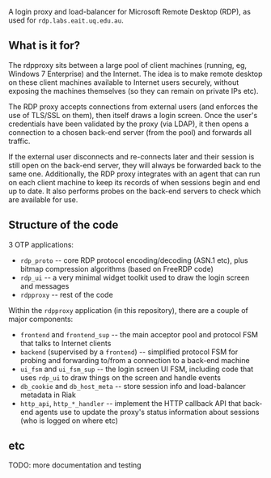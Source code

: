 A login proxy and load-balancer for Microsoft Remote Desktop (RDP), as used for `rdp.labs.eait.uq.edu.au`.

## What is it for?

The rdpproxy sits between a large pool of client machines (running, eg, Windows 7 Enterprise) and the Internet. The idea is to make remote desktop on these client machines available to Internet users securely, without exposing the machines themselves (so they can remain on private IPs etc).

The RDP proxy accepts connections from external users (and enforces the use of TLS/SSL on them), then itself draws a login screen. Once the user's credentials have been validated by the proxy (via LDAP), it then opens a connection to a chosen back-end server (from the pool) and forwards all traffic.

If the external user disconnects and re-connects later and their session is still open on the back-end server, they will always be forwarded back to the same one. Additionally, the RDP proxy integrates with an agent that can run on each client machine to keep its records of when sessions begin and end up to date. It also performs probes on the back-end servers to check which are available for use.

## Structure of the code

3 OTP applications:

 * `rdp_proto` -- core RDP protocol encoding/decoding (ASN.1 etc), plus bitmap compression algorithms (based on FreeRDP code)
 * `rdp_ui` -- a very minimal widget toolkit used to draw the login screen and messages
 * `rdpproxy` -- rest of the code

Within the `rdpproxy` application (in this repository), there are a couple of major components:

 * `frontend` and `frontend_sup` -- the main acceptor pool and protocol FSM that talks to Internet clients
 * `backend` (supervised by a `frontend`) -- simplified protocol FSM for probing and forwarding to/from a connection to a back-end machine
 * `ui_fsm` and `ui_fsm_sup` -- the login screen UI FSM, including code that uses `rdp_ui` to draw things on the screen and handle events
 * `db_cookie` and `db_host_meta` -- store session info and load-balancer metadata in Riak
 * `http_api`, `http_*_handler` -- implement the HTTP callback API that back-end agents use to update the proxy's status information about sessions (who is logged on where etc)

## etc
TODO: more documentation and testing
